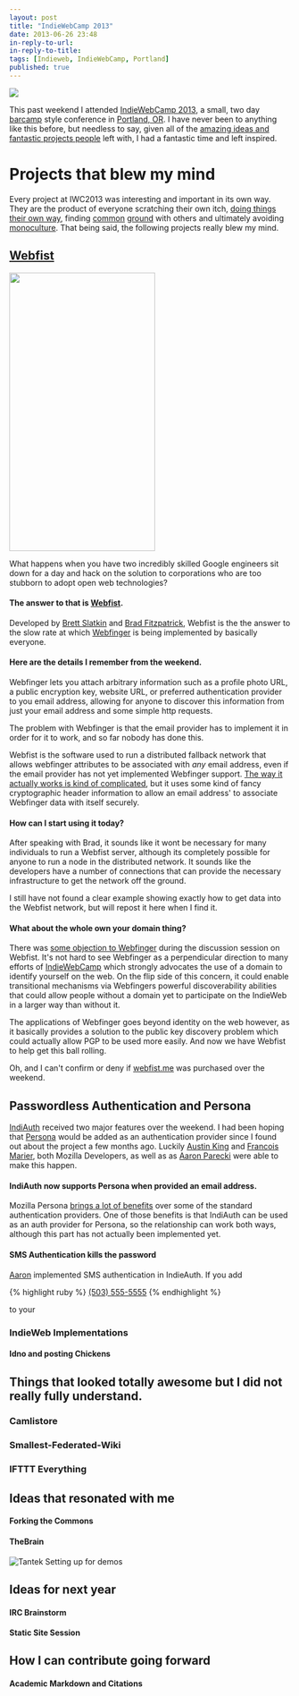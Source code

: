 ```yaml
---
layout: post
title: "IndieWebCamp 2013"
date: 2013-06-26 23:48
in-reply-to-url: 
in-reply-to-title: 
tags: [Indieweb, IndieWebCamp, Portland]
published: true
---
```

<img class="pull-right img-polaroid" src="http://indiewebcamp.com/wiki/skins/indieweb/styles/gumax_cyborg/indiewebcamp_logo_color_155.png"></img>


This past weekend I attended [IndieWebCamp 2013](http://indiewebcamp.com/Main_Page), a small, two day [barcamp](http://barcampportland.org/about/) style conference in [Portland, OR](http://goo.gl/maps/okB7X).  I have never been to anything like this before, but needless to say, given all of the [amazing ideas and fantastic projects people](http://tantek.com/2013/175/t2/indiewebcamp-hacks-sms-login-webfist-favoriting) left with, I had a fantastic time and left inspired.

# Projects that blew my mind
Every project at IWC2013 was interesting and important in its own way. They are the product of everyone scratching their own itch, [doing things their own way](https://www.youtube.com/watch?v=1OFyh8ihzEs), finding [common](http://microformats.org/) [ground](http://www.whatwg.org/specs/web-apps/current-work/multipage/) with others and ultimately avoiding [monoculture](http://indiewebcamp.com/monoculture).  That being said, the following projects really blew my mind.

## [Webfist](http://webfist.org/)
<img class="pull-right" width="261" height="498" src="http://upload.wikimedia.org/wikipedia/commons/1/17/Fist.png"></img>

What happens when you have two incredibly skilled Google engineers sit down for a day and hack on the solution to corporations who are too stubborn to adopt open web technologies?  

#### The answer to that is [Webfist](http://webfist.org/).

Developed by [Brett Slatkin](http://www.onebigfluke.com/) and [Brad Fitzpatrick](http://bradfitz.com/), Webfist is the the answer to the slow rate at which [Webfinger](http://webfinger.org/) is being implemented by basically everyone.

#### Here are the details I remember from the weekend.

Webfinger lets you attach arbitrary information such as a profile photo URL, a public encryption key, website URL, or preferred authentication provider to you email address, allowing for anyone to discover this information from just your email address and some simple http requests.

The problem with Webfinger is that the email provider has to implement it in order for it to work, and so far nobody has done this.

Webfist is the software used to run a distributed fallback network that allows webfinger attributes to be associated with *any* email address, even if the email provider has not yet implemented Webfinger support.  [The way it actually works is kind of complicated](http://www.onebigfluke.com/2013/06/bootstrapping-webfinger-with-webfist.html), but it uses some kind of fancy cryptographic header information to allow an email address' to associate Webfinger data with itself securely.  

#### How can I start using it today?

After speaking with Brad, it sounds like it wont be necessary for many individuals to run a Webfist server, although its completely possible for anyone to run a node in the distributed network.  It sounds like the developers have a number of connections that can provide the necessary infrastructure to get the network off the ground.

I still have not found a clear example showing exactly how to get data into the Webfist network, but will repost it here when I find it.

#### What about the whole own your domain thing?

There was [some objection to Webfinger](http://indiewebcamp.com/WebFinger) during the discussion session on Webfist.  It's not hard to see Webfinger as a perpendicular direction to many efforts of [IndieWebCamp](http://indiewebcamp.com/why) which strongly advocates the use of a domain to identify yourself on the web.  On the flip side of this concern, it could enable transitional mechanisms via Webfingers powerful discoverability abilities that could allow people without a domain yet to participate on the IndieWeb in a larger way than without it.

The applications of Webfinger goes beyond identity on the web however, as it basically provides a solution to the public key discovery problem which could actually allow PGP to be used more easily.  And now we have Webfist to help get this ball rolling.

Oh, and I can't confirm or deny if [webfist.me](webfist.me) was purchased over the weekend.


## Passwordless Authentication and Persona

[IndiAuth](https://indieauth.com/) received two major features over the weekend.  I had been hoping that [Persona](https://www.mozilla.org/en-US/persona/) would be added as an authentication provider since I found out about the project a few months ago.  Luckily [Austin King](http://ozten.com/psto/) and [Francois Marier](http://fmarier.org/), both Mozilla Developers, as well as as [Aaron Parecki](http://aaronparecki.com/) were able to make this happen.

#### IndiAuth now supports Persona when provided an email address.

Mozilla Persona [brings a lot of benefits](http://identity.mozilla.com/post/46374271364/persona-is-distributed-today) over some of the standard authentication providers.  One of those benefits is that IndiAuth can be used as an auth provider for Persona, so the relationship can work both ways, although this part has not actually been implemented yet.  

#### SMS Authentication kills the password

[Aaron](http://aaronparecki.com/) implemented SMS authentication in IndieAuth.  If you add 

{% highlight ruby %}
<a rel="me" href="sms:+15035555555">(503) 555-5555</a> 
{% endhighlight %}


to your

### IndieWeb Implementations

#### Idno and posting Chickens 

## Things that looked totally awesome but I did not really fully understand.

### Camlistore

### Smallest-Federated-Wiki

### IFTTT Everything

## Ideas that resonated with me

#### Forking the Commons

#### TheBrain

![Tantek Setting up for demos](https://farm3.staticflickr.com/2889/9109842488_ac540f585f_b.jpg)

## Ideas for next year

#### IRC Brainstorm

#### Static Site Session

## How I can contribute going forward

#### Academic Markdown and Citations